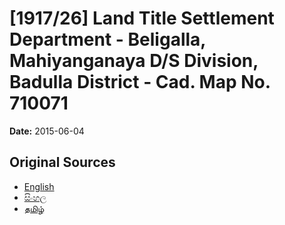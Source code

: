 # [1917/26] Land Title Settlement Department - Beligalla, Mahiyanganaya D/S Division, Badulla District - Cad. Map No. 710071

**Date:** 2015-06-04

## Original Sources

- [English](https://documents.gov.lk/view/extra-gazettes/2015/6/1917-26_E.pdf)
- [සිංහල](https://documents.gov.lk/view/extra-gazettes/2015/6/1917-26_S.pdf)
- [தமிழ்](https://documents.gov.lk/view/extra-gazettes/2015/6/1917-26_T.pdf)
